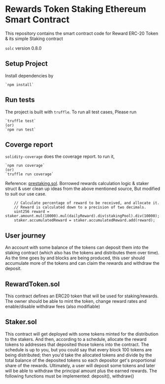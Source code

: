 # Rewards Token Staking Ethereum Smart Contract

This repository contains the smart contract code for Reward ERC-20 Token & its simple Staking contract

`solc` version 0.8.0

## Setup Project

Install dependencies by

    `npm install`

## Run tests

 The project is built with `truffle`. To run all test cases, Please run

    `truffle test` 
    (or)
    `npm run test`

## Coverge report

 `solidity-coverage` does the coverage report. to run it,

    `npm run coverage` 
    (or)
    `truffle run coverage` 


Reference: [prestaking.sol](https://github.com/dusk-network/prestaking-contract/blob/master/contracts/Prestaking.sol).
Borrowed rewards calculation logic & staker struct & user clean up ideas from the above mentioned source, But modified to suit our use case.
```
    // Calculate percentage of reward to be received, and allocate it.
    // Reward is calculated down to a precision of two decimals.
    uint256 reward = staker.amount.mul(10000).mul(dailyReward).div(stakingPool).div(10000);
    staker.accumulatedReward = staker.accumulatedReward.add(reward);
```

## User journey
An account with some balance of the tokens can deposit them into the staking contract (which also has the tokens and distributes them over time). As the time goes by and blocks are being produced, this user should accumulate more of the tokens and can claim the rewards and withdraw the deposit.

## RewardToken.sol
This contract defines an ERC20 token that will be used for staking/rewards. The owner should be able to mint the token, change reward rates and enable/disable withdraw fees (also modifiable)

## Staker.sol
This contract will get deployed with some tokens minted for the distribution to the stakers. And then, according to a schedule, allocate the reward tokens to addresses that deposited those tokens into the contract. The schedule is up to you, but you could say that every block 100 tokens are being distributed; then you'd take the allocated tokens and divide by the total balance of the deposited tokens so each depositor get's proportional share of the rewards. Ultimately, a user will deposit some tokens and later will be able to withdraw the principal amount plus the earned rewards. The following functions must be implemented: deposit(), withdraw()
